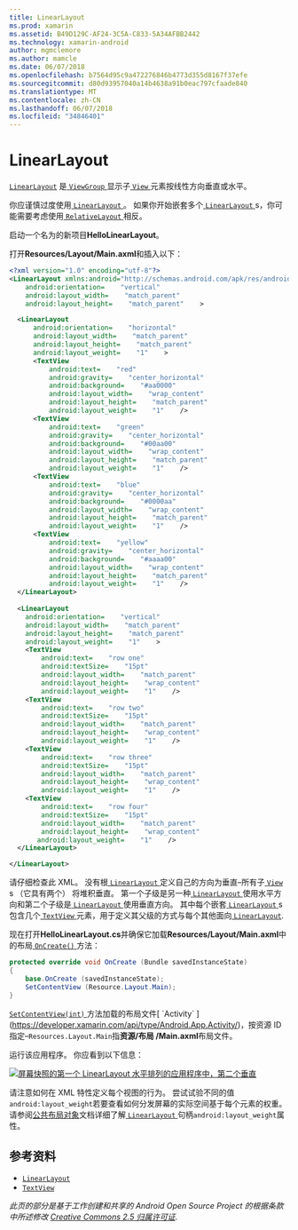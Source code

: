 ```yaml
---
title: LinearLayout
ms.prod: xamarin
ms.assetid: B49D129C-AF24-3C5A-C833-5A34AFBB2442
ms.technology: xamarin-android
author: mgmclemore
ms.author: mamcle
ms.date: 06/07/2018
ms.openlocfilehash: b7564d95c9a472276846b4773d355d8167f37efe
ms.sourcegitcommit: d80d93957040a14b4638a91b0eac797cfaade840
ms.translationtype: MT
ms.contentlocale: zh-CN
ms.lasthandoff: 06/07/2018
ms.locfileid: "34846401"
---
```

# <a name="linearlayout"></a>LinearLayout

[`LinearLayout`](https://developer.xamarin.com/api/type/Android.Widget.LinearLayout/) 是[ `ViewGroup` ](https://developer.xamarin.com/api/type/Android.Views.ViewGroup/)显示子[ `View` ](https://developer.xamarin.com/api/type/Android.Views.View/)元素按线性方向垂直或水平。

你应谨慎过度使用[ `LinearLayout` ](https://developer.xamarin.com/api/type/Android.Widget.LinearLayout/)。
如果你开始嵌套多个[ `LinearLayout` ](https://developer.xamarin.com/api/type/Android.Widget.LinearLayout/)s，你可能需要考虑使用[ `RelativeLayout` ](https://developer.xamarin.com/api/type/Android.Widget.RelativeLayout/)相反。

启动一个名为的新项目**HelloLinearLayout**。

打开**Resources/Layout/Main.axml**和插入以下：

```xml
<?xml version="1.0" encoding="utf-8"?>
<LinearLayout xmlns:android="http://schemas.android.com/apk/res/android"
    android:orientation=    "vertical"
    android:layout_width=    "match_parent"
    android:layout_height=    "match_parent"    >

  <LinearLayout
      android:orientation=    "horizontal"
      android:layout_width=    "match_parent"
      android:layout_height=    "match_parent"
      android:layout_weight=    "1"    >
      <TextView
          android:text=    "red"
          android:gravity=    "center_horizontal"
          android:background=    "#aa0000"
          android:layout_width=    "wrap_content"
          android:layout_height=    "match_parent"
          android:layout_weight=    "1"    />
      <TextView
          android:text=    "green"
          android:gravity=    "center_horizontal"
          android:background=    "#00aa00"
          android:layout_width=    "wrap_content"
          android:layout_height=    "match_parent"
          android:layout_weight=    "1"    />
      <TextView
          android:text=    "blue"
          android:gravity=    "center_horizontal"
          android:background=    "#0000aa"
          android:layout_width=    "wrap_content"
          android:layout_height=    "match_parent"
          android:layout_weight=    "1"    />
      <TextView
          android:text=    "yellow"
          android:gravity=    "center_horizontal"
          android:background=    "#aaaa00"
          android:layout_width=    "wrap_content"
          android:layout_height=    "match_parent"
          android:layout_weight=    "1"    />
  </LinearLayout>
        
  <LinearLayout
    android:orientation=    "vertical"
    android:layout_width=    "match_parent"
    android:layout_height=    "match_parent"
    android:layout_weight=    "1"    >
    <TextView
        android:text=    "row one"
        android:textSize=    "15pt"
        android:layout_width=    "match_parent"
        android:layout_height=    "wrap_content"
        android:layout_weight=    "1"    />
    <TextView
        android:text=    "row two"
        android:textSize=    "15pt"
        android:layout_width=    "match_parent"
        android:layout_height=    "wrap_content"
        android:layout_weight=    "1"    />
    <TextView
        android:text=    "row three"
        android:textSize=    "15pt"
        android:layout_width=    "match_parent"
        android:layout_height=    "wrap_content"
        android:layout_weight=    "1"    />
    <TextView
        android:text=    "row four"
        android:textSize=    "15pt"
        android:layout_width=    "match_parent"
        android:layout_height=    "wrap_content"
       android:layout_weight=    "1"    />
  </LinearLayout>

</LinearLayout>
```

请仔细检查此 XML。 没有根[ `LinearLayout` ](https://developer.xamarin.com/api/type/Android.Widget.LinearLayout/)定义自己的方向为垂直&ndash;所有子[ `View` ](https://developer.xamarin.com/api/type/Android.Views.View/)s （它具有两个） 将堆积垂直。 第一个子级是另一种[ `LinearLayout` ](https://developer.xamarin.com/api/type/Android.Widget.LinearLayout/)使用水平方向和第二个子级是[ `LinearLayout` ](https://developer.xamarin.com/api/type/Android.Widget.LinearLayout/)使用垂直方向。 其中每个嵌套[ `LinearLayout` ](https://developer.xamarin.com/api/type/Android.Widget.LinearLayout/)s 包含几个[ `TextView` ](https://developer.xamarin.com/api/type/Android.Widget.TextView/)元素，用于定义其父级的方式与每个其他面向[ `LinearLayout`](https://developer.xamarin.com/api/type/Android.Widget.LinearLayout/).

现在打开**HelloLinearLayout.cs**并确保它加载**Resources/Layout/Main.axml**中的布局[ `OnCreate()` ](https://developer.xamarin.com/api/member/Android.App.Activity.OnCreate/p/Android.OS.Bundle/)方法：

```csharp
protected override void OnCreate (Bundle savedInstanceState)
{
    base.OnCreate (savedInstanceState);
    SetContentView (Resource.Layout.Main);
}
```

[ `SetContentView(int)` ](https://developer.xamarin.com/api/member/Android.App.Activity.SetContentView/(System.Int32))方法加载的布局文件[ `Activity` ](https://developer.xamarin.com/api/type/Android.App.Activity/)，按资源 ID 指定&ndash;`Resources.Layout.Main`指**资源/布局 /Main.axml**布局文件。

运行该应用程序。 你应看到以下信息：

[![屏幕快照的第一个 LinearLayout 水平排列的应用程序中，第二个垂直](linear-layout-images/helloviews1.png)](linear-layout-images/helloviews1.png#lightbox)

请注意如何在 XML 特性定义每个视图的行为。 尝试试验不同的值`android:layout_weight`若要查看如何分发屏幕的实际空间基于每个元素的权重。 请参阅[公共布局对象](http://developer.android.com/guide/topics/ui/declaring-layout.html)文档详细了解[ `LinearLayout` ](https://developer.xamarin.com/api/type/Android.Widget.LinearLayout/)句柄`android:layout_weight`属性。


## <a name="references"></a>参考资料

-   [`LinearLayout`](https://developer.xamarin.com/api/type/Android.Widget.LinearLayout/) 
-   [`TextView`](https://developer.xamarin.com/api/type/Android.Widget.TextView/) 

*此页的部分是基于工作创建和共享的 Android Open Source Project 的根据条款中所述修改*
[*Creative Commons 2.5 归属许可证*](http://creativecommons.org/licenses/by/2.5/).

